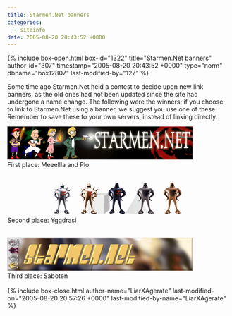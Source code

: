 ```yaml
---
title: Starmen.Net banners
categories:
  - siteinfo
date: 2005-08-20 20:43:52 +0000
---
```

{% include box-open.html box-id="1322" title="Starmen.Net banners" author-id="307" timestamp="2005-08-20 20:43:52 +0000" type="norm" dbname="box12807" last-modified-by="127" %}
<p>Some time ago Starmen.Net held a contest to decide upon new link banners, as the old ones had not been updated since the site had undergone a name change. The following were the winners; if you choose to link to Starmen.Net using a banner, we suggest you use one of these. Remember to save these to your own servers, instead of linking directly.</p>
<img src="/siteinfo/image/MPBanner.gif" alt="First place banner, by Meeellla and Plo" /><br />
First place: Meeellla and Plo<br /><br />

<img src="/siteinfo/image/Yggdrasibanner.gif" alt="Second place banner, by Yggdrasi" /><br />
Second place: Yggdrasi<br /><br />

<img src="/siteinfo/image/sabotenbanner.gif" alt="Third place banner, by Saboten" /><br />
Third place: Saboten<br /><br />
{% include box-close.html author-name="LiarXAgerate" last-modified-on="2005-08-20 20:57:26 +0000" last-modified-by-name="LiarXAgerate" %}
